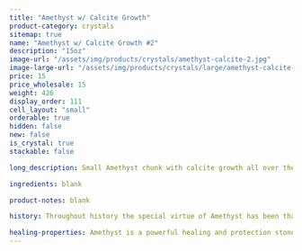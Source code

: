 ```yaml
---
title: "Amethyst w/ Calcite Growth"
product-category: crystals
sitemap: true
name: "Amethyst w/ Calcite Growth #2"
description: "15oz"
image-url: "/assets/img/products/crystals/amethyst-calcite-2.jpg"
image-large-url: "/assets/img/products/crystals/large/amethyst-calcite-2.jpg"
price: 15
price_wholesale: 15
weight: 426
display_order: 111
cell_layout: "small"
orderable: true
hidden: false
new: false
is_crystal: true
stackable: false

long_description: Small Amethyst chunk with calcite growth all over the crystal and iron oxide inside the points. Featuring beautiful rainbows and unique growth lines on each point.

ingredients: blank

product-notes: blank

history: Throughout history the special virtue of Amethyst has been that of preventing drunkenness and overindulgence. Ancient Greeks and Romans routinely studded their goblets with Amethyst believing wine drunk from an Amethyst cup was powerless to intoxicate, and a stone worn on the body, especially at the navel, had a sobering effect, not only for inebriation but in over-zealousness in passion. Catholic bishops also wore Amethyst in a ring to protect from mystical intoxication. Kissing the ring kept others from similar mystical intoxication and kept them grounded in spiritual thought.

healing-properties: Amethyst is a powerful healing and protection stone. It is the February birthstone and is associated to the crown chakra, providing protection against psychic attack, enhancing psychic abilities, calming and stimulating the mind, and nourishing the spirit. For this reason amethyst has been historically used as a remedy for nightmares and insomnia, as well as to aid meditative focus.
---
```

